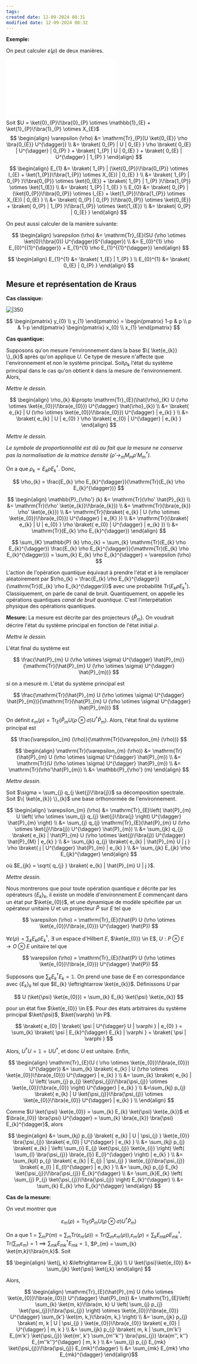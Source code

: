 ```yaml
---
tags: 
created date: 12-09-2024 08:31
modified date: 12-09-2024 08:32
---
```

**Exemple:** 

On peut calculer $\varepsilon (\rho)$ de deux manières.

![](Attachements/3b-1.pdf)


Soit $U = \ket{0}_{P}\!\bra{0}_{P} \otimes \mathbb{1}_{E} + \ket{1}_{P}\!\bra{1}_{P} \otimes X_{E}$
$$
\begin{align}
\varepsilon (\rho) &= \mathrm{Tr}_{P}(U \ket{0_{E}} \rho \bra{0_{E}} U^{\dagger}) \\
&= \braket{ 0_{P} | U | 0_{E} } \rho \braket{ 0_{E} | U^{\dagger} | 0_{P} } + \braket{ 1_{P} | U | 0_{E} } + \braket{ 0_{E} | U^{\dagger} | 1_{P} }
\end{align}
$$

$$
\begin{align}
E_{1} &= \braket{ 1_{P} | (\ket{0_{P}}\!\bra{0_{P}} \otimes I_{E} + \ket{1_{P}}\!\bra{1_{P}} \otimes  X_{E}) | 0_{E} } \\
&= \braket{ 1_{P} | 0_{P} }\!\bra{0_{P}} \otimes  \ket{0_{E}} + \braket{ 1_{P} | 1_{P} }\!\bra{1_{P}} \otimes \ket{1_{E}} \\
&= \braket{ 1_{P} | 1_{E} } \\
E_{0} &= \braket{ 0_{P} | (\ket{0_{P}}\!\bra{0_{P}} \otimes I_{E} + \ket{1_{P}}\!\bra{1_{P}} \otimes  X_{E}) | 0_{E} } \\
&= \braket{ 0_{P} | 0_{P} }\!\bra{0_{P}} \otimes  \ket{0_{E}} + \braket{ 0_{P} | 1_{P} }\!\bra{1_{P}} \otimes \ket{1_{E}} \\
&= \braket{ 0_{P} | 0_{E} }
\end{align}
$$

On peut aussi calculer de la manière suivante:

$$
\begin{align}
\varepsilon (\rho) &= \mathrm{Tr}_{E}(SU (\rho \otimes \ket{0}\!\bra{0}) U^{\dagger}S^{\dagger}) \\
&= E_{0}^{1} \rho E_{0}^{{1}^{\dagger}} + E_{1}^{1} \rho E_{1}^{{1}^{\dagger}} 
\end{align}
$$

$$
\begin{align}
E_{1}^{1} &= \braket{ 1_{E} | 1_{P} } \\
E_{0}^{1} &= \braket{ 0_{E} | 0_{P} }
\end{align}
$$

## Mesure et représentation de Kraus

**Cas classique:**

![|350](Attachements/3b-2.png)

$$
\begin{pmatrix}
y_{0} \\
y_{1}
\end{pmatrix}
= \begin{pmatrix}
1-p & p \\
p & 1-p
\end{pmatrix}
\begin{pmatrix}
x_{0} \\
x_{1}
\end{pmatrix}
$$

**Cas quantique:**

Supposons qu'on mesure l'environnement dans la base $\{  \ket{e_{k}} \}_{k}$ après qu'on applique $U$. Ce type de mesure n'affecte que l'environnement et non le système principal. Soit$\rho_{k}$ l'état du système principal dans le cas qu'on obtient $k$ dans la mesure de l'environnement. Alors,

*Mettre le dessin.*

$$
\begin{align}
\rho_{k} &\propto \mathrm{Tr}_{E}(\hat{\rho}_{K} U (\rho \otimes  \ket{e_{0}}\!\bra{e_{0}}) U^{\dagger} \hat{\rho}_{k}) \\
&= \braket{ e_{k} | U (\rho \otimes \ket{e_{0}}\!\bra{e_{0}}) U^{\dagger} | e_{k} } \\
&= \braket{ e_{k} | U | e_{0} } \rho \braket{ e_{0} | U^{\dagger} | e_{k} }
\end{align}
$$

*Mettre le dessin.*

*Le symbole de proportionnalité est dû au fait que la mesure ne conserve pas la normalisation de la matrice densité ($\rho' \to_{m} M_{m} \rho' M_{m}^{\dagger}$).*

On a que $\rho_{k} \propto E_{k} \rho E_{k}^{\dagger}$. Donc,

$$
\rho_{k} = \frac{E_{k} \rho E_{k}^{\dagger}}{\mathrm{Tr}(E_{k} \rho E_{k}^{\dagger})}
$$

$$
\begin{align}
\mathbb{P}_{\rho'} (k) &= \mathrm{Tr}(\rho' \hat{P}_{k}) \\
&= \mathrm{Tr}(\rho' \ket{e_{k}}\!\bra{e_{k}}) \\
&= \mathrm{Tr}(\bra{e_{k}} \rho' \ket{e_{k}}) \\
&= \mathrm{Tr}(\braket{ e_{k} | U (\rho \otimes  \ket{e_{0}}\!\bra{e_{0}}) U^{\dagger} | e_{K} }) \\
&= \mathrm{Tr}(\braket{ e_{k} | U | e_{0} } \rho \braket{ e_{0} | U^{\dagger} | e_{k} }) \\
&= \mathrm{Tr}(E_{k} \rho E_{k}^{\dagger})
\end{align}
$$

$$
\sum_{K} \mathbb{P} (k) \rho_{k} = \sum_{k} \mathrm{Tr}(E_{k} \rho E_{k}^{\dagger}) \frac{E_{k} \rho E_{k}^{\dagger}}{\mathrm{Tr}(E_{k} \rho E_{k}^{\dagger})} = \sum_{k} E_{k} \rho E_{k}^{\dagger} = \varepsilon (\rho)
$$

L'action de l'opération quantique équivaut à prendre l'état et à le remplacer aléatoirement par $\rho_{k} = \frac{E_{k} \rho E_{k}^{\dagger}}{\mathrm{Tr}(E_{k} \rho E_{k}^{\dagger})}$ avec une probabilité $\mathrm{Tr}(E_{k} \rho E_{k}^{\dagger})$. Classiquement, on parle de canal de bruit. Quantiquement, on appelle les opérations quantiques *canal de bruit quantique*. C'est l'interpétation physique des opérations quantiques. 

**Mesure:** La mesure est décrite par des projecteurs $\{ \hat{P}_{m} \}$. On voudrait décrire l'état du système principal en fonction de l'état initial $\rho$.

*Mettre le dessin.*

L'état final du système est

$$
\frac{\hat{P}_{m} U (\rho \otimes \sigma) U^{\dagger} \hat{P}_{m}}{\mathrm{Tr}(\hat{P}_{m} U (\rho \otimes \sigma) U^{\dagger} \hat{P}_{m})}
$$

si on a mesuré $m$. L'état du système principal est

$$
\frac{\mathrm{Tr}(\hat{P}_{m} U (\rho \otimes \sigma) U^{\dagger} \hat{P}_{m})}{\mathrm{Tr}(\hat{P}_{m} U (\rho \otimes \sigma) U^{\dagger} \hat{P}_{m})}
$$

On définit $\varepsilon_{m} (\rho) = \mathrm{Tr}_{E}( \hat{P}_{m} U (\rho \otimes \sigma) U^{\dagger} \hat{P}_{m})$. Alors, l'état final du système principal est

$$
\frac{\varepsilon_{m} (\rho)}{\mathrm{Tr}(\varepsilon_{m} (\rho))}
$$

$$
\begin{align}
\mathrm{Tr}(\varepsilon_{m} (\rho)) &= \mathrm{Tr}(\hat{P}_{m} U (\rho \otimes  \sigma) U^{\dagger} \hat{P}_{m}) \\
&= \mathrm{Tr}(U (\rho \otimes \sigma) U^{\dagger} \hat{P}_{m}) \\
&= \mathrm{Tr}(\rho'\hat{P}_{m}) \\
&= \mathbb{P}_{\rho'} (m)
\end{align}
$$

*Mettre dessin.*

Soit $\sigma = \sum_{j} q_{j \ket{j}\!\bra{j}}$ sa décomposition spectrale. Soit $\{ \ket{e_{k}} \}_{k}$ une base orthonormée de l'environnement.

$$
\begin{align}
\varepsilon_{m} (\rho) &= \mathrm{Tr}_{E}\left( \hat{P}_{m} U \left( \rho \otimes \sum_{j} q_{j} \ket{j}\!\bra{j} \right) U^{\dagger} \hat{P}_{m} \right) \\
&= \sum_{j} q_{j} \mathrm{Tr}_{E}(\hat{P}_{m} U (\rho \otimes  \ket{j}\!\bra{j}) U^{\dagger} \hat{P}_{m}) \\
&= \sum_{jk} q_{j} \braket{ e_{k} | \hat{P}_{m} U (\rho \otimes  \ket{j}\!\bra{j}) U^{\dagger} \hat{P}_{M} | e_{k} } \\
&= \sum_{jk} q_{j} \braket{ e_{k} | \hat{P}_{m} U | j } \rho \braket{ j | U^{\dagger} \hat{P}_{m} | e_{k} } \\
&= \sum_{jk} E_{jk} \rho E_{jk}^{\dagger}
\end{align}
$$

où $E_{jk} = \sqrt{ q_{j} } \braket{ e_{k} | \hat{P}_{m} U | j }$.

*Mettre dessin.*

Nous montrerons que pour toute opération quantique $\varepsilon$ décrite par les opérateurs $\{ E_{k} \}_{k}$, il existe un modèle d'environnement $E$ commençant dans un état pur $\ket{e_{0}}$, et une dynamique de modèle spécifiée par un opérateur unitaire $U$ et un projecteur $\hat{P}$ sur $E$ tel que

$$
\varepsilon (\rho) = \mathrm{Tr}_{E}(\hat{P} U (\rho \otimes \ket{e_{0}}\!\bra{e_{0}}) U^{\dagger} \hat{P})
$$

$\forall \varepsilon(\rho) = \sum_{k} E_{k} \rho E_{k}^{\dagger}$, $\exists$ un espace d'Hilbert $E$, $\ket{e_{0}} \in E$, $U: P \otimes E \to O \otimes E$ unitaire tel que

$$
\varepsilon (\rho) = \mathrm{Tr}_{E}(\hat{P} U (\rho \otimes \ket{e_{0}}\!\bra{e_{0}}) U^{\dagger} \hat{P})
$$

Supposons que $\sum_{k} E_{k}^{\dagger} E_{k} = \mathbb{1}$. On prend une base de $E$ en correspondance avec $\{ E_{k} \}_{k}$ tel que $E_{k} \leftrightarrow \ket{e_{k}}$. Définissons $U$ par

$$
U (\ket{\psi} \ket{e_{0}}) = \sum_{k} E_{k} \ket{\psi} \ket{e_{k}}
$$

pour un état fixe $\ket{e_{0}} \in E$. Pour des états arbitraires du système principal $\ket{\psi}$, $\ket{\varphi} \in P$.

$$
\braket{ e_{0} | \braket{ \psi | U^{\dagger} U | \varphi } | e_{0} } = \sum_{k} \braket{ \psi | E_{k}^{\dagger} E_{k} | \varphi } = \braket{ \psi | \varphi }
$$

Alors, $U^{\dagger}U = \mathbb{1} = U U^{\dagger}$, et donc $U$ est unitaire. Enfin, 

$$
\begin{align}
\mathrm{Tr}_{E}(U ( \rho \otimes  \ket{e_{0}}\!\bra{e_{0}}) U^{\dagger}) &= \sum_{k} \braket{ e_{k} | U (\rho \otimes  \ket{e_{0}}\!\bra{e_{0}}) U^{\dagger} | e_{k} } \\
&= \sum_{k} \braket{ e_{k} | U \left( \sum_{j} p_{j} \ket{\psi_{j}}\!\bra{\psi_{j}} \otimes  \ket{e_{0}}\!\bra{e_{0}} \right) U^{\dagger} | e_{k} } \\
&=\sum_{kj} p_{j} \braket{ e_{k} | U \ket{\psi_{j}}\!\bra{\psi_{j}} \otimes \ket{e_{0}}\!\bra{e_{0}} U^{\dagger} | e_{k} } \\
\end{align}
$$

Comme $U \ket{\psi} \ket{e_{0}} = \sum_{k} E_{k} \ket{\psi} \ket{e_{k}}$ et $\bra{e_{0}} \bra{\psi} U^{\dagger} = \sum_{k} \bra{e_{k}} \bra{\psi} E_{k}^{\dagger}$, alors

$$
\begin{align}
&= \sum_{kj} p_{j} \braket{ e_{k} | U | \psi_{j} } \ket{e_{0}} \bra{\psi_{j}} \braket{ e_{0} | U^{\dagger} | e_{k} } \\
&= \sum_{kj} p_{j} \braket{ e_{k} | \left( \sum_{i} E_{j} \ket{\psi_{j}} \ket{e_{i}} \right) \left( \sum_{l} \bra{\psi_{j}} \bra{e_{l}} E_{l}^{\dagger} \right) | e_{k} } \\
&= \sum_{kjil} p_{j} \braket{ e_{k} | E_{j} | \psi_{j} } \ket{e_{j}}\bra{\psi_{j}} \braket{ e_{l} | E_{l}^{\dagger} | e_{k} } \\
&= \sum_{kj} p_{j} E_{k} \ket{\psi_{j}}\!\bra{\psi_{j}} E_{k}^{\dagger} \\
&= \sum_{k}E_{k} \left( \sum_{j} P_{j} \ket{\psi_{j}}\!\bra{\psi_{j}} \right) E_{k}^{\dagger} \\
&= \sum_{k} E_{k} \rho E_{k}^{\dagger}
\end{align}
$$

**Cas de la mesure:**

On veut montrer que

$$
\varepsilon_{m} (\rho) = \mathrm{Tr}_{E}(\hat{P}_{m} U (\rho \otimes  \sigma) U^{\dagger} \hat{P}_{m})
$$

On a que $1 = \sum_{m} \mathbb{P}(m) = \sum_{m} \mathrm{Tr}(\varepsilon_{m} (\rho)) = \mathrm{Tr}\left( \sum_{m} \varepsilon_{m} (\rho) \right)$,$\varepsilon_{m} (\rho) = \sum_{k} E_{mk} \rho E_{mk}^{\dagger}$, $\mathrm{Tr}\left( \sum_{m} \varepsilon_{m} \right) = 1 \implies \sum_{mk} E_{mk}^{\dagger} E_{mk} = \mathbb{1}$, $P_{m} = \sum_{k} \ket{m,k}\!\bra{m,k}$. Soit

$$
\begin{align}
\ket{j, k} &\leftrightarrow E_{jk} \\
U \ket{\psi}\ket{e_{0}} &= \sum_{jk} \ket{\psi} \ket{j,k} 
\end{align}
$$

Alors,

$$
\begin{align}
\mathrm{Tr}_{E}(\hat{P}_{m} U (\rho \otimes  \ket{e_{0}}\!\bra{e_{0}}) U^{\dagger} \hat{P}_{m}) &= \mathrm{Tr}_{E}\left( \sum_{k} \ket{m, k}\!\bra{m, k} U \left( \sum_{j} p_{j} \ket{\psi_{j}}\!\bra{\psi_{j}} \right) \otimes  \ket{e_{0}}\!\bra{e_{0}} U^{\dagger} \sum_{k'} \ket{m, k,}\!\bra{m, k,} \right) \\
&= \sum_{jk} p_{j} \braket{ m, k | U | \psi_{j} } \ket{e_{0}}\!\bra{e_{0}} \braket{ e_{0} | U^{\dagger} | m, k } \\
&= \sum_{jk} p_{j} \braket{ m, k | \sum_{m'k'} E_{m'k'} \ket{\psi_{j}} \ket{m', k'} \sum_{m''k''} \bra{\psi_{j}} \bra{m'', k''} E_{m''k''}^{\dagger} | m, k } \\
&= \sum_{j} p_{j} E_{mk} \ket{\psi_{j}}\!\bra{\psi_{j}} E_{mk}^{\dagger} \\
&= \sum_{mk} E_{mk} \rho E_{mk}^{\dagger}
\end{align}$$
